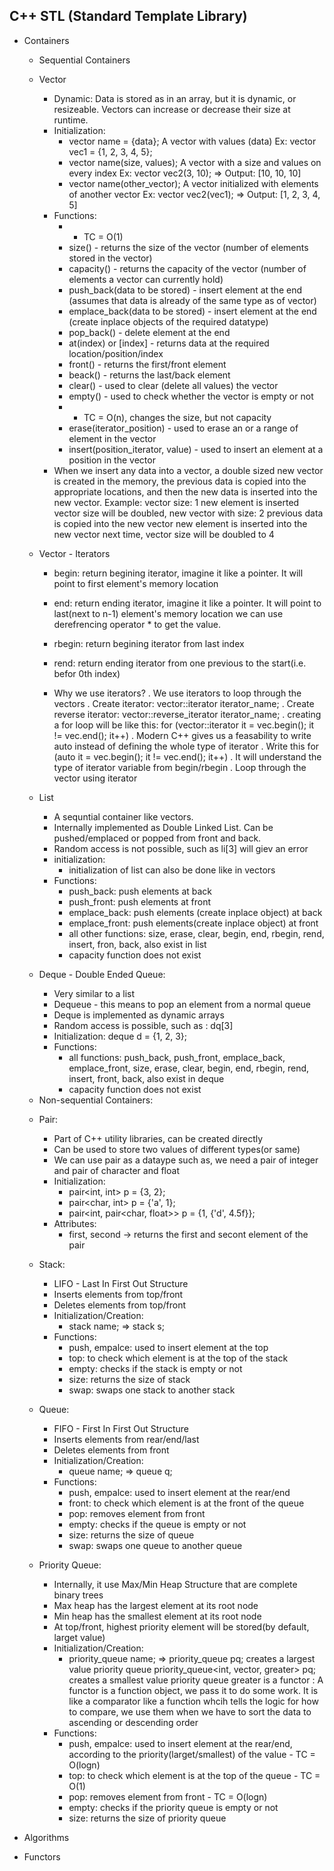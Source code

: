 ## C++ STL (Standard Template Library)

- Containers
    - Sequential Containers
    * Vector
        - Dynamic: Data is stored as in an array, but it is dynamic, or resizeable. Vectors can increase or decrease their size at runtime.
        - Initialization:
            - vector<datatype> name = {data}; A vector with values (data)
               Ex: vector<datatype> vec1 = {1, 2, 3, 4, 5};
            - vector<datatype> name(size, values); A vector with a size and values on every index
               Ex: vector<datatype> vec2(3, 10); => Output: [10, 10, 10]
            - vector<datatype> name(other_vector); A vector initialized with elements of another vector
               Ex: vector<datatype> vec2(vec1); => Output: [1, 2, 3, 4, 5]
        - Functions:
            - * TC = O(1)
            - size() - returns the size of the vector (number of elements stored in the vector)
            - capacity() - returns the capacity of the vector (number of elements a vector can currently hold)
            - push_back(data to be stored) - insert element at the end (assumes that data is already of the same type as of      vector)
            - emplace_back(data to be stored) - insert element at the end (create inplace objects of the required datatype)
            - pop_back() - delete element at the end
            - at(index) or [index] - returns data at the required location/position/index
            - front() - returns the first/front element
            - beack() - returns the last/back element
            - clear() - used to clear (delete all values) the vector
            - empty() - used to check whether the vector is empty or not
            - * TC = O(n), changes the size, but not capacity
            - erase(iterator_position) - used to erase an or a range of element in the vector
            - insert(position_iterator, value) - used to insert an element at a position in the vector
        - When we insert any data into a vector, a double sized new vector is created in the memory, the previous data is copied into the appropriate locations, and then the new data is inserted into the new vector. 
        Example: 
            vector size: 1
            new element is inserted 
            vector size will be doubled, new vector with size: 2
            previous data is copied into the new vector
            new element is inserted into the new vector
            next time, vector size will be doubled to 4

    * Vector - Iterators
        - begin: return begining iterator, imagine it like a pointer. It will point to first element's memory location
        - end: return ending iterator, imagine it like a pointer. It will point to last(next to n-1) element's memory location
            we can use derefrencing operator * to get the value.
        - rbegin: return begining iterator from last index
        - rend: return ending iterator from one previous to the start(i.e. befor 0th index)

        - Why we use iterators?
           . We use iterators to loop through the vectors
           . Create iterator: vector<datatype>::iterator iterator_name;
           . Create reverse iterator: vector<datatype>::reverse_iterator iterator_name;
           . creating a for loop will be like this: for (vector<int>::iterator it = vec.begin(); it != vec.end(); it++)
           . Modern C++ gives us a feasability to write auto instead of defining the whole type of iterator
           . Write this for (auto it = vec.begin(); it != vec.end(); it++)
           . It will understand the type of iterator variable from begin/rbegin
           . Loop through the vector using iterator
    
    * List
        - A sequntial container like vectors. 
        - Internally implemented as Double Linked List. Can be pushed/emplaced or popped from front and back.
        - Random access is not possible, such as li[3] will giev an error
        - initialization:
            - initialization of list can also be done like in vectors
        - Functions:
            - push_back: push elements at back 
            - push_front: push elements at front
            - emplace_back: push elements (create inplace object) at back 
            - emplace_front: push elements(create inplace object) at front
            - all other functions: size, erase, clear, begin, end, rbegin, rend, insert, fron, back, also exist in list
            - capacity function does not exist

    * Deque - Double Ended Queue:
        - Very similar to a list
        - Dequeue - this means to pop an element from a normal queue
        - Deque is implemented as dynamic arrays
        - Random access is possible, such as : dq[3]
        - Initialization:
            deque<int> d = {1, 2, 3};
        - Functions:
            - all functions: push_back, push_front, emplace_back, emplace_front, size, erase, clear, begin, end, rbegin, rend, insert, front, back, also exist in deque
            - capacity function does not exist
    
    - Non-sequential Containers:
    * Pair:
        - Part of C++ utility libraries, can be created directly
        - Can be used to store two values of different types(or same)
        - We can use pair as a dataype such as, we need a pair of integer and pair of character and float
        - Initialization:
            - pair<int, int> p = {3, 2};
            - pair<char, int> p = {'a', 1};
            - pair<int, pair<char, float>> p = {1, {'d', 4.5f}};
        - Attributes:
            - first, second -> returns the first and secont element of the pair

    * Stack:
        - LIFO - Last In First Out Structure
        - Inserts elements from top/front
        - Deletes elements from top/front
        - Initialization/Creation:
            - stack<datatype> name; => stack<int> s;
        - Functions:
            - push, empalce: used to insert element at the top
            - top: to check which element is at the top of the stack
            - empty: checks if the stack is empty or not
            - size: returns the size of stack
            - swap: swaps one stack to another stack

    * Queue:
        - FIFO - First In First Out Structure
        - Inserts elements from rear/end/last
        - Deletes elements from front
        - Initialization/Creation:
            - queue<datatype> name; => queue<int> q;
        - Functions:
            - push, empalce: used to insert element at the rear/end
            - front: to check which element is at the front of the queue
            - pop: removes element from front
            - empty: checks if the queue is empty or not
            - size: returns the size of queue
            - swap: swaps one queue to another queue

    * Priority Queue:
        - Internally, it use Max/Min Heap Structure that are complete binary trees
        - Max heap has the largest element at its root node 
        - Min heap has the smallest element at its root node 
        - At top/front, highest priority element will be stored(by default, larget value)
        - Initialization/Creation:
            - priority_queue<datatype> name; => 
                priority_queue<int> pq; creates a largest value priority queue
                priority_queue<int, vector<int>, greater<int>> pq; creates a smallest value priority queue
                    greater<int> is a functor : A functor is a function object, we pass it to do some work. It is like a comparator like a function whcih tells the logic for how to compare, we use them when we have to sort the data to ascending or descending order
        - Functions:
            - push, empalce: used to insert element at the rear/end, according to the priority(larget/smallest) of the value - TC = O(logn)
            - top: to check which element is at the top of the queue - TC = O(1)
            - pop: removes element from front - TC = O(logn)
            - empty: checks if the priority queue is empty or not
            - size: returns the size of priority queue

- Algorithms
- Functors